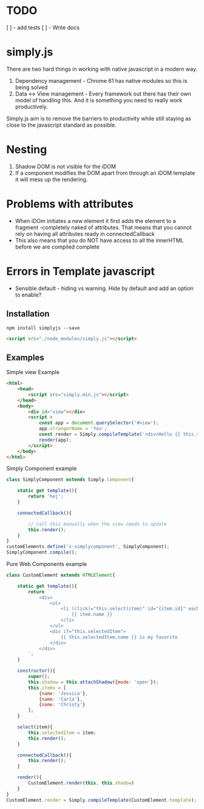 # TODO
[ ] - add tests
[ ] - Write docs

# simply.js
There are two hard things in working with native javascript in a modern way.

1) Dependency management - Chrome 61 has native modules so this is being solved
2) Data <-> View management - Every framework out there has their own model of handling this.
And it is something you need to really work productively.

Simply.js aim is to remove the barriers to productivity while still staying as close to the
javascript standard as possible.

# Nesting
1) Shadow DOM is not visible for the iDOM
2) If a component modifies the DOM apart from through an iDOM template
   it will mess up the rendering. 

# Problems with attributes
- When iDOm initiates a new element it first adds the element to a fragment -completely naked
  of attributes. That means that you cannot rely on having all attributes ready in connectedCallback
- This also means that you do NOT have access to all the innerHTML before we are compiled complete

# Errors in Template javascript
- Sensible default - hiding vs warning. Hide by default and add an option to enable? 

## Installation
```
npm install simplyjs --save
```
```html
<script src="./node_modules/simply.js"></script>
```

## Examples

Simple view Example
```html
<html>
    <head>
        <script src="simply.min.js"></script>
    </head>
    <body>
        <div id="view"></div>
        <script >
            const app = document.querySelector('#view');
            app.strangerName = 'You';
            const render = Simply.compileTemplate('<div>Hello {{ this.strangerName }}</div>');
            render(app);
        </script>
    </body>
</html>
```

Simply Component example
```javascript
class SimplyComponent extends Simply.Component{

    static get template(){
        return 'hej';
    }

    connectedCallback(){

        // call this manually when the view needs to update
        this.render();
    }
}
customElements.define('s-simplycomponent', SimplyComponent);
SimplyComponent.compile();
```

Pure Web Components example
```javascript
class CustomElement extends HTMLElement{

    static get template(){
        return `
            <div>
                <ul>
                    <li (click)="this.select(item)" id="{item.id}" each="item in this.items">
                        {{ item.name }}
                    </li>
                </ul>
                <div if="this.selectedItem">
                    {{ this.selectedItem.name }} is my favorite
                </div>
            </div>
        `;
    }

    constructor(){
        super();
        this.shadow = this.attachShadow({mode: 'open'});
        this.items = [
            {name: 'Jessica'},
            {name: 'Carla'},
            {name: 'Christy'}
        ];
    }    

    select(item){
        this.selectedItem = item;
        this.render();
    }

    connectedCallback(){
        this.render();    
    }

    render(){
        CustomElement.render(this, this.shadow)
    }
}
CustomElement.render = Simply.compileTemplate(CustomElement.template);
```
